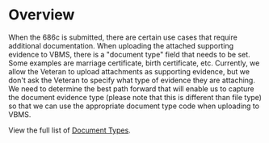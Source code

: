 # Overview

When the 686c is submitted, there are certain use cases that require additional documentation.  When uploading the attached supporting evidence to VBMS, there is a "document type" field that needs to be set. Some examples are marriage certificate, birth certificate, etc.  Currently, we allow the Veteran to upload attachments as supporting evidence, but we don't ask the Veteran to specify what type of evidence they are attaching.  We need to determine the best path forward that will enable us to capture the document evidence type (please note that this is different than file type) so that we can use the appropriate document type code when uploading to VBMS.  

View the full list of [Document Types](https://github.com/department-of-veterans-affairs/caseflow-commons/blob/master/app/models/caseflow/document_types.rb).
